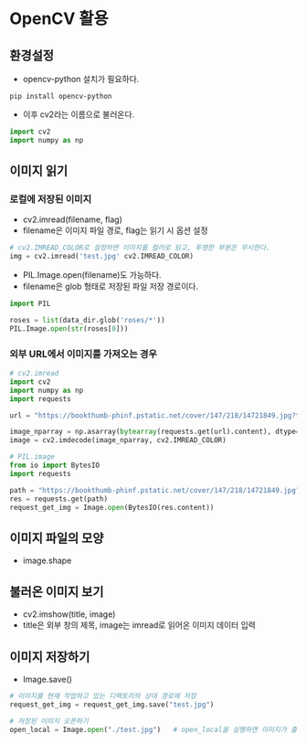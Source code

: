 # OpenCV 활용

## 환경설정

- opencv-python 설치가 필요하다.

```
pip install opencv-python
```

- 이후 cv2라는 이름으로 불러온다.

```py
import cv2
import numpy as np
```

## 이미지 읽기

### 로컬에 저장된 이미지

- cv2.imread(filename, flag)
- filename은 이미지 파일 경로, flag는 읽기 시 옵션 설정

```py
# cv2.IMREAD_COLOR로 설정하면 이미지를 컬러로 읽고, 투명한 부분은 무시한다.
img = cv2.imread('test.jpg' cv2.IMREAD_COLOR)
```

- PIL.Image.open(filename)도 가능하다.
- filename은 glob 형태로 저장된 파일 저장 경로이다.

```py
import PIL

roses = list(data_dir.glob('roses/*'))
PIL.Image.open(str(roses[0]))
```

### 외부 URL에서 이미지를 가져오는 경우

```py
# cv2.imread
import cv2
import numpy as np
import requests

url = "https://bookthumb-phinf.pstatic.net/cover/147/218/14721849.jpg?type=m1&udate=20190817"

image_nparray = np.asarray(bytearray(requests.get(url).content), dtype=np.uint8)
image = cv2.imdecode(image_nparray, cv2.IMREAD_COLOR)

# PIL.image
from io import BytesIO
import requests

path = "https://bookthumb-phinf.pstatic.net/cover/147/218/14721849.jpg?type=m1&udate=20190817"
res = requests.get(path)
request_get_img = Image.open(BytesIO(res.content))
```

## 이미지 파일의 모양

- image.shape

## 불러온 이미지 보기

- cv2.imshow(title, image)
- title은 외부 창의 제목, image는 imread로 읽어온 이미지 데이터 입력

## 이미지 저장하기

- Image.save()

```py
# 이미지를 현재 작업하고 있는 디렉토리의 상대 경로에 저장
request_get_img = request_get_img.save("test.jpg")

# 저장된 이미지 오픈하기
open_local = Image.open("./test.jpg")   # open_local을 실행하면 이미지가 출력된다.
```
